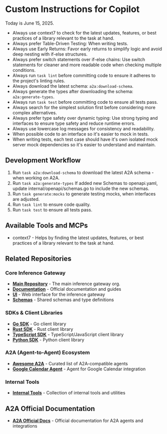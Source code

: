 # Custom Instructions for Copilot

Today is June 15, 2025.

- Always use context7 to check for the latest updates, features, or best practices of a library relevant to the task at hand.
- Always prefer Table-Driven Testing: When writing tests.
- Always use Early Returns: Favor early returns to simplify logic and avoid deep nesting with if-else structures.
- Always prefer switch statements over if-else chains: Use switch statements for cleaner and more readable code when checking multiple conditions.
- Always run `task lint` before committing code to ensure it adheres to the project's linting rules.
- Always download the latest schema: `a2a:download-schema`.
- Always generate the types after downloading the schema: `a2a:generate-types`.
- Always run `task test` before committing code to ensure all tests pass.
- Always search for the simplest solution first before considering more complex alternatives.
- Always prefer type safety over dynamic typing: Use strong typing and interfaces to ensure type safety and reduce runtime errors.
- Always use lowercase log messages for consistency and readability.
- When possible code to an interface so it's easier to mock in tests.
- When writing tests, each test case should have it's own isolated mock server mock dependencies so it's easier to understand and maintain.

## Development Workflow

1. Run `task a2a:download-schema` to download the latest A2A schema - when working on A2A.
2. Run `task a2a:generate-types` If added new Schemas to openapi.yaml, update internal/openapi/schemas.go to include the new schemas.
3. Run `task generate:mocks` to generate testing mocks, when interfaces are adjusted.
4. Run `task lint` to ensure code quality.
5. Run `task test` to ensure all tests pass.

## Available Tools and MCPs

- context7 - Helps by finding the latest updates, features, or best practices of a library relevant to the task at hand.

## Related Repositories

### Core Inference Gateway

- **[Main Repository](https://github.com/inference-gateway)** - The main inference gateway org.
- **[Documentation](https://docs.inference-gateway.com)** - Official documentation and guides
- **[UI](https://github.com/inference-gateway/ui)** - Web interface for the inference gateway
- **[Schemas](https://github.com/inference-gateway/schemas)** - Shared schemas and type definitions

### SDKs & Client Libraries

- **[Go SDK](https://github.com/inference-gateway/go-sdk)** - Go client library
- **[Rust SDK](https://github.com/inference-gateway/rust-sdk)** - Rust client library
- **[TypeScript SDK](https://github.com/inference-gateway/typescript-sdk)** - TypeScript/JavaScript client library
- **[Python SDK](https://github.com/inference-gateway/python-sdk)** - Python client library

### A2A (Agent-to-Agent) Ecosystem

- **[Awesome A2A](https://github.com/inference-gateway/awesome-a2a)** - Curated list of A2A-compatible agents
- **[Google Calendar Agent](https://github.com/inference-gateway/google-calendar-agent)** - Agent for Google Calendar integration

### Internal Tools

- **[Internal Tools](https://github.com/inference-gateway/tools)** - Collection of internal tools and utilities

## A2A Official Documentation

- **[A2A Official Docs](https://google-a2a.github.io/A2A/latest/)** - Official documentation for A2A agents and integrations
